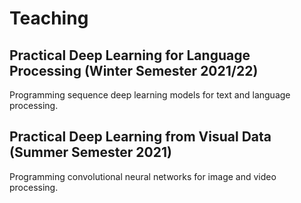 # Teaching

## Practical Deep Learning for Language Processing (Winter Semester 2021/22)
Programming sequence deep learning models for text and language processing.

## Practical Deep Learning from Visual Data (Summer Semester 2021)
Programming convolutional neural networks for image and video processing.

